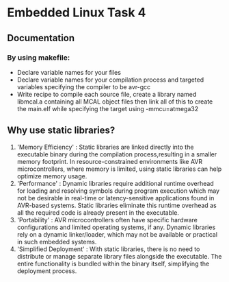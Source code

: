 # Embedded Linux Task 4
## Documentation
### By using makefile:
  - Declare variable names for your files
  - Declare variable names for your compilation process and targeted variables specifying the compiler to be avr-gcc
  - Write recipe to compile each source file, create a library named libmcal.a containing all MCAL object files then link all of this to create the main.elf while specifying the target using -mmcu=atmega32
  
## Why use static libraries?
1. 'Memory Efficiency' : Static libraries are linked directly into the executable binary during the compilation process,resulting in a smaller memory footprint. In resource-constrained environments like AVR microcontrollers, where memory is limited, using static libraries can help optimize memory usage.
2. 'Performance' : Dynamic libraries require additional runtime overhead for loading and resolving symbols during program execution which may not be desirable in real-time or latency-sensitive applications found in AVR-based systems. Static libraries eliminate this runtime overhead as all the required code is already present in the executable.
3. 'Portability' : AVR microcontrollers often have specific hardware configurations and limited operating systems, if any. Dynamic libraries rely on a dynamic linker/loader, which may not be available or practical in such embedded systems. 
4. 'Simplified Deployment' : With static libraries, there is no need to distribute or manage separate library files alongside the executable. The entire functionality is bundled within the binary itself, simplifying the deployment process.
